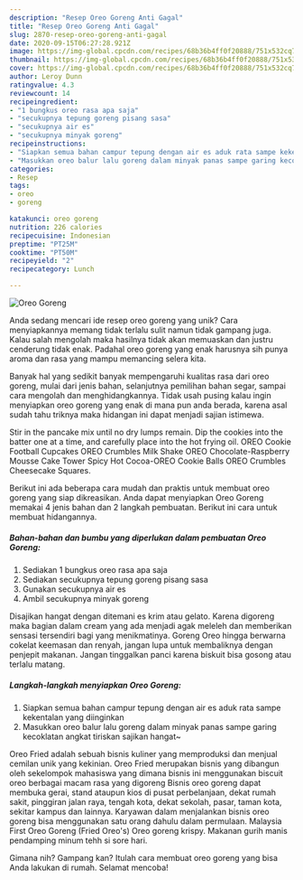 ```yaml
---
description: "Resep Oreo Goreng Anti Gagal"
title: "Resep Oreo Goreng Anti Gagal"
slug: 2870-resep-oreo-goreng-anti-gagal
date: 2020-09-15T06:27:28.921Z
image: https://img-global.cpcdn.com/recipes/68b36b4ff0f20888/751x532cq70/oreo-goreng-foto-resep-utama.jpg
thumbnail: https://img-global.cpcdn.com/recipes/68b36b4ff0f20888/751x532cq70/oreo-goreng-foto-resep-utama.jpg
cover: https://img-global.cpcdn.com/recipes/68b36b4ff0f20888/751x532cq70/oreo-goreng-foto-resep-utama.jpg
author: Leroy Dunn
ratingvalue: 4.3
reviewcount: 14
recipeingredient:
- "1 bungkus oreo rasa apa saja"
- "secukupnya tepung goreng pisang sasa"
- "secukupnya air es"
- "secukupnya minyak goreng"
recipeinstructions:
- "Siapkan semua bahan campur tepung dengan air es aduk rata sampe kekentalan yang diinginkan"
- "Masukkan oreo balur lalu goreng dalam minyak panas sampe garing kecoklatan angkat tiriskan sajikan hangat~"
categories:
- Resep
tags:
- oreo
- goreng

katakunci: oreo goreng 
nutrition: 226 calories
recipecuisine: Indonesian
preptime: "PT25M"
cooktime: "PT50M"
recipeyield: "2"
recipecategory: Lunch

---
```



![Oreo Goreng](https://img-global.cpcdn.com/recipes/68b36b4ff0f20888/751x532cq70/oreo-goreng-foto-resep-utama.jpg)

Anda sedang mencari ide resep oreo goreng yang unik? Cara menyiapkannya memang tidak terlalu sulit namun tidak gampang juga. Kalau salah mengolah maka hasilnya tidak akan memuaskan dan justru cenderung tidak enak. Padahal oreo goreng yang enak harusnya sih punya aroma dan rasa yang mampu memancing selera kita.

Banyak hal yang sedikit banyak mempengaruhi kualitas rasa dari oreo goreng, mulai dari jenis bahan, selanjutnya pemilihan bahan segar, sampai cara mengolah dan menghidangkannya. Tidak usah pusing kalau ingin menyiapkan oreo goreng yang enak di mana pun anda berada, karena asal sudah tahu triknya maka hidangan ini dapat menjadi sajian istimewa.

Stir in the pancake mix until no dry lumps remain. Dip the cookies into the batter one at a time, and carefully place into the hot frying oil. OREO Cookie Football Cupcakes OREO Crumbles Milk Shake OREO Chocolate-Raspberry Mousse Cake Tower Spicy Hot Cocoa-OREO Cookie Balls OREO Crumbles Cheesecake Squares.


Berikut ini ada beberapa cara mudah dan praktis untuk membuat oreo goreng yang siap dikreasikan. Anda dapat menyiapkan Oreo Goreng memakai 4 jenis bahan dan 2 langkah pembuatan. Berikut ini cara untuk membuat hidangannya.

<!--inarticleads1-->

##### Bahan-bahan dan bumbu yang diperlukan dalam pembuatan Oreo Goreng:

1. Sediakan 1 bungkus oreo rasa apa saja
1. Sediakan secukupnya tepung goreng pisang sasa
1. Gunakan secukupnya air es
1. Ambil secukupnya minyak goreng


Disajikan hangat dengan ditemani es krim atau gelato. Karena digoreng maka bagian dalam cream yang ada menjadi agak meleleh dan memberikan sensasi tersendiri bagi yang menikmatinya. Goreng Oreo hingga berwarna cokelat keemasan dan renyah, jangan lupa untuk membaliknya dengan penjepit makanan. Jangan tinggalkan panci karena biskuit bisa gosong atau terlalu matang. 

<!--inarticleads2-->

##### Langkah-langkah menyiapkan Oreo Goreng:

1. Siapkan semua bahan campur tepung dengan air es aduk rata sampe kekentalan yang diinginkan
1. Masukkan oreo balur lalu goreng dalam minyak panas sampe garing kecoklatan angkat tiriskan sajikan hangat~


Oreo Fried adalah sebuah bisnis kuliner yang memproduksi dan menjual cemilan unik yang kekinian. Oreo Fried merupakan bisnis yang dibangun oleh sekelompok mahasiswa yang dimana bisnis ini menggunakan biscuit oreo berbagai macam rasa yang digoreng Bisnis oreo goreng dapat membuka gerai, stand ataupun kios di pusat perbelanjaan, dekat rumah sakit, pinggiran jalan raya, tengah kota, dekat sekolah, pasar, taman kota, sekitar kampus dan lainnya. Karyawan dalam menjalankan bisnis oreo goreng bisa menggunakan satu orang dahulu dalam permulaan. Malaysia First Oreo Goreng (Fried Oreo&#39;s) Oreo goreng krispy. Makanan gurih manis pendamping minum tehh si sore hari. 

Gimana nih? Gampang kan? Itulah cara membuat oreo goreng yang bisa Anda lakukan di rumah. Selamat mencoba!
